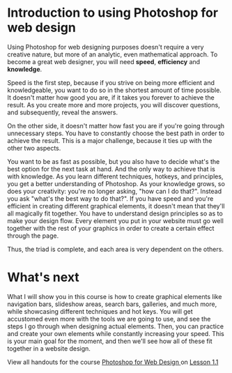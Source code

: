 
# Introduction to using Photoshop for web design

Using Photoshop for web designing purposes doesn't require a very creative nature, but more of an analytic, even mathematical approach. To become a great web designer, you will need **speed**, **efficiency** and **knowledge**.

Speed is the first step, because if you strive on being more efficient and knowledgeable, you want to do so in the shortest amount of time possible. It doesn't matter how good you are, if it takes you forever to achieve the result. As you create more and more projects, you will discover questions, and subsequently, reveal the answers.

On the other side, it doesn't matter how fast you are if you're going through unnecessary steps. You have to constantly choose the best path in order to achieve the result. This is a major challenge, because it ties up with the other two aspects.

You want to be as fast as possible, but you also have to decide what's the best option for the next task at hand. And the only way to achieve that is with knowledge. As you learn different techniques, hotkeys, and principles, you get a better understanding of Photoshop. As your knowledge grows, so does your creativity: you're no longer asking, "how can I do that?". Instead you ask "what's the best way to do that?". If you have speed and you're efficient in creating different graphical elements, it doesn't mean that they'll all magically fit together. You have to understand design principles so as to make your design flow. Every element you put in your website must go well together with the rest of your graphics in order to create a certain effect through the page.

Thus, the triad is complete, and each area is very dependent on the others. 

# What's next

What I will show you in this course is how to create graphical elements like navigation bars, slideshow areas, search bars, galleries, and much more, while showcasing different techniques and hot keys. You will get accustomed even more with the tools we are going to use, and see the steps I go through when designing actual elements. Then, you can practice and create your own elements while constantly increasing your speed. This is your main goal for the moment, and then we'll see how all of these fit together in a website design.

View all handouts for the course [Photoshop for Web Design ](https://www.sitepoint.com/premium/courses/photoshop-for-web-design-2901) on [Lesson 1.1](https://github.com/learnable-content/photoshop-for-design/tree/lesson1.1)

